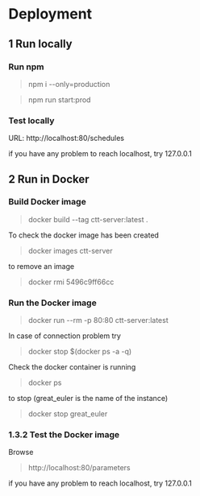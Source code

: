 # Deployment

## 1 Run locally

### Run npm

> npm i --only=production

> npm run start:prod

### Test locally

URL: http://localhost:80/schedules

if you have any problem to reach localhost, try 127.0.0.1

## 2 Run in Docker

### Build Docker image

> docker build --tag ctt-server:latest .

To check the docker image has been created

> docker images ctt-server

to remove an image

> docker rmi 5496c9ff66cc

### Run the Docker image

> docker run --rm -p 80:80 ctt-server:latest

In case of connection problem try

> docker stop \$(docker ps -a -q)

Check the docker container is running

> docker ps

to stop (great_euler is the name of the instance)

> docker stop great_euler

### 1.3.2 Test the Docker image

Browse

> http://localhost:80/parameters

if you have any problem to reach localhost, try 127.0.0.1
